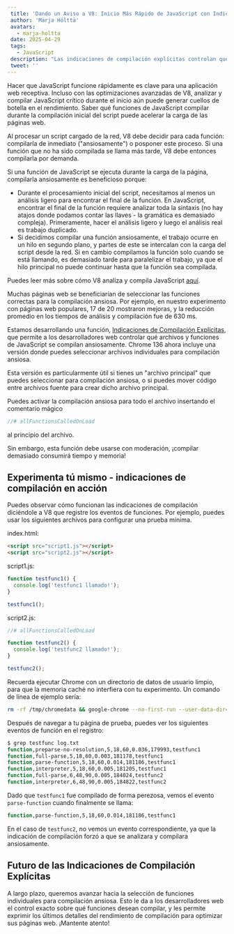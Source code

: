 ```yaml
---
 title: 'Dando un Aviso a V8: Inicio Más Rápido de JavaScript con Indicaciones de Compilación Explícitas'
 author: 'Marja Hölttä'
 avatars:
   - marja-holtta
 date: 2025-04-29
 tags:
   - JavaScript
 description: "Las indicaciones de compilación explícitas controlan qué archivos y funciones de JavaScript se analizan y compilan inmediatamente"
 tweet: ''
---
```


Hacer que JavaScript funcione rápidamente es clave para una aplicación web receptiva. Incluso con las optimizaciones avanzadas de V8, analizar y compilar JavaScript crítico durante el inicio aún puede generar cuellos de botella en el rendimiento. Saber qué funciones de JavaScript compilar durante la compilación inicial del script puede acelerar la carga de las páginas web.

<!--truncate-->
Al procesar un script cargado de la red, V8 debe decidir para cada función: compilarla de inmediato ("ansiosamente") o posponer este proceso. Si una función que no ha sido compilada se llama más tarde, V8 debe entonces compilarla por demanda.

Si una función de JavaScript se ejecuta durante la carga de la página, compilarla ansiosamente es beneficioso porque:

- Durante el procesamiento inicial del script, necesitamos al menos un análisis ligero para encontrar el final de la función. En JavaScript, encontrar el final de la función requiere analizar toda la sintaxis (no hay atajos donde podamos contar las llaves - la gramática es demasiado compleja). Primeramente, hacer el análisis ligero y luego el análisis real es trabajo duplicado.
- Si decidimos compilar una función ansiosamente, el trabajo ocurre en un hilo en segundo plano, y partes de este se intercalan con la carga del script desde la red. Si en cambio compilamos la función solo cuando se está llamando, es demasiado tarde para paralelizar el trabajo, ya que el hilo principal no puede continuar hasta que la función sea compilada.

Puedes leer más sobre cómo V8 analiza y compila JavaScript [aquí](https://v8.dev/blog/preparser).

Muchas páginas web se beneficiarían de seleccionar las funciones correctas para la compilación ansiosa. Por ejemplo, en nuestro experimento con páginas web populares, 17 de 20 mostraron mejoras, y la reducción promedio en los tiempos de análisis y compilación fue de 630 ms.

Estamos desarrollando una función, [Indicaciones de Compilación Explícitas](https://github.com/WICG/explicit-javascript-compile-hints-file-based), que permite a los desarrolladores web controlar qué archivos y funciones de JavaScript se compilan ansiosamente. Chrome 136 ahora incluye una versión donde puedes seleccionar archivos individuales para compilación ansiosa.

Esta versión es particularmente útil si tienes un "archivo principal" que puedes seleccionar para compilación ansiosa, o si puedes mover código entre archivos fuente para crear dicho archivo principal.

Puedes activar la compilación ansiosa para todo el archivo insertando el comentario mágico

```js
//# allFunctionsCalledOnLoad
```

al principio del archivo.

Sin embargo, esta función debe usarse con moderación, ¡compilar demasiado consumirá tiempo y memoria!

## Experimenta tú mismo - indicaciones de compilación en acción

Puedes observar cómo funcionan las indicaciones de compilación diciéndole a V8 que registre los eventos de funciones. Por ejemplo, puedes usar los siguientes archivos para configurar una prueba mínima.

index.html:

```html
<script src="script1.js"></script>
<script src="script2.js"></script>
```

script1.js:

```js
function testfunc1() {
  console.log('testfunc1 llamado!');
}

testfunc1();
```

script2.js:

```js
//# allFunctionsCalledOnLoad

function testfunc2() {
  console.log('testfunc2 llamado!');
}

testfunc2();
```

Recuerda ejecutar Chrome con un directorio de datos de usuario limpio, para que la memoria caché no interfiera con tu experimento. Un comando de línea de ejemplo sería:

```sh
rm -rf /tmp/chromedata && google-chrome --no-first-run --user-data-dir=/tmp/chromedata --js-flags=--log-function_events > log.txt
```

Después de navegar a tu página de prueba, puedes ver los siguientes eventos de función en el registro:

```sh
$ grep testfunc log.txt
function,preparse-no-resolution,5,18,60,0.036,179993,testfunc1
function,full-parse,5,18,60,0.003,181178,testfunc1
function,parse-function,5,18,60,0.014,181186,testfunc1
function,interpreter,5,18,60,0.005,181205,testfunc1
function,full-parse,6,48,90,0.005,184024,testfunc2
function,interpreter,6,48,90,0.005,184822,testfunc2
```

Dado que `testfunc1` fue compilado de forma perezosa, vemos el evento `parse-function` cuando finalmente se llama:

```sh
function,parse-function,5,18,60,0.014,181186,testfunc1
```

En el caso de `testfunc2`, no vemos un evento correspondiente, ya que la indicación de compilación forzó a que se analizara y compilara ansiosamente.

## Futuro de las Indicaciones de Compilación Explícitas

A largo plazo, queremos avanzar hacia la selección de funciones individuales para compilación ansiosa. Esto le da a los desarrolladores web el control exacto sobre qué funciones desean compilar, y les permite exprimir los últimos detalles del rendimiento de compilación para optimizar sus páginas web. ¡Mantente atento!
